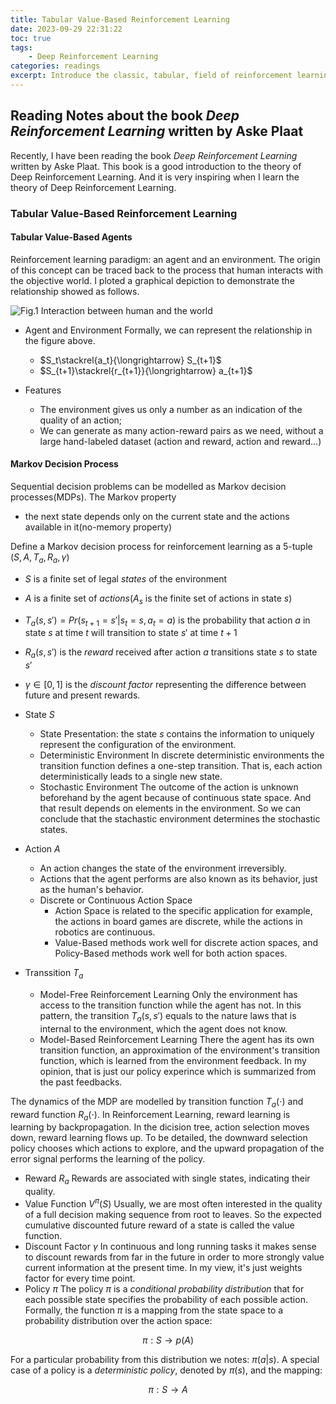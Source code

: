 ```yaml
---
title: Tabular Value-Based Reinforcement Learning
date: 2023-09-29 22:31:22
toc: true
tags:
    - Deep Reinforcement Learning
categories: readings
excerpt: Introduce the classic, tabular, field of reinforcement learning.
---
```

## Reading Notes about the book *Deep Reinforcement Learning* written by Aske Plaat

Recently, I have been reading the book *Deep Reinforcement Learning* written by Aske Plaat. This book is a good introduction to the theory of Deep Reinforcement Learning. And it is very inspiring when I learn the theory of Deep Reinforcement Learning.

### Tabular Value-Based Reinforcement Learning

#### Tabular Value-Based Agents

Reinforcement learning paradigm: an agent and an environment. The origin of this concept can be traced back to the process that human interacts with the objective world. I ploted a graphical depiction to demonstrate the relationship showed as follows.

![Fig.1 Interaction between human and the world](https://cdn.jsdelivr.net/gh/LZHMS/picx-images-hosting@master/EBlog/image.6ch3x1ekpyk0.webp)

+ Agent and Environment
  Formally, we can represent the relationship in the figure above.

  + $S_t\stackrel{a_t}{\longrightarrow} S_{t+1}$
  + $S_{t+1}\stackrel{r_{t+1}}{\longrightarrow} a_{t+1}$
+ Features

  + The environment gives us only a number as an indication of the quality of an action;
  + We can generate as many action-reward pairs as we need, without a large hand-labeled dataset (action and reward, action and reward...)

#### Markov Decision Process

Sequential decision problems can be modelled as Markov decision processes(MDPs).
The Markov property

+ the next state depends only on the current state and the actions available in it(no-memory property)

Define a Markov decision process for reinforcement learning as a 5-tuple ($S, A,T_a,R_a,\gamma$)

+ $S$ is a finite set of legal *states* of the environment
+ $A$ is a finite set of *actions*($A_s$ is the finite set of actions in state $s$)
+ $T_a(s, s')=Pr(s_{t+1}=s'|s_t=s, a_t=a)$ is the probability that action $a$ in state $s$ at time $t$ will transition to state $s'$ at time $t+1$
+ $R_a(s,s')$ is the *reward* received after action $a$ transitions state $s$ to state $s'$
+ $\gamma\in[0, 1]$ is the *discount factor* representing the difference between future and present rewards.
+ State $S$

  + State Presentation: the state $s$ contains the information to uniquely represent the configuration of the environment.
  + Deterministic Environment
    In discrete deterministic environments the transition function defines a one-step transition. That is, each action deterministically leads to a single new state.
  + Stochastic Environment
    The outcome of the action is unknown beforehand by the agent because of continuous state space. And that result depends on elements in the environment.
    So we can conclude that the stachastic environment determines the stochastic states.
+ Action $A$

  + An action changes the state of the environment irreversibly.
  + Actions that the agent performs are also known as its behavior, just as the human's behavior.
  + Discrete or Continuous Action Space
    + Action Space is related to the specific application for example, the actions in board games are discrete, while the actions in robotics are continuous.
    + Value-Based methods work well for discrete action spaces, and Policy-Based methods work well for both action spaces.
+ Transsition $T_a$

  + Model-Free Reinforcement Learning
    Only the environment has access to the transition function while the agent has not. In this pattern, the transition $T_a(s, s')$ equals to the nature laws that is internal to the environment, which the agent does not know.
  + Model-Based Reinforcement Learning
    There the agent has its own transition function, an approximation of the environment's transition function, which is learned from the environment feedback. In my opinion, that is just our policy experince which is summarized from the past feedbacks.

The dynamics of the MDP are modelled by transition function $T_a(\cdot)$ and reward function $R_a(\cdot)$.
In Reinforcement Learning, reward learning is learning by backpropagation. In the dicision tree, action selection moves down, reward learning flows up. To be detailed, the downward selection policy chooses which actions to explore, and the upward propagation of the error signal performs the learning of the policy.

+ Reward $R_a$
  Rewards are associated with single states, indicating their quality.
+ Value Function $V^\pi(S)$
  Usually, we are most often interested in the quality of a full decision making sequence from root to leaves. So the expected cumulative discounted future reward of a state is called the value function.
+ Discount Factor $\gamma$
  In continuous and long running tasks it makes sense to discount rewards from far in the future in order to more strongly value current information at the present time. In my view, it's just weights factor for every time point.
+ Policy $\pi$
  The policy $\pi$ is a *conditional probability distribution* that for each possible state specifies the probability of each possible action. Formally, the function $\pi$ is a mapping from the state space to a probability distribution over the action space:

$$
\pi: S\rightarrow p(A)
$$

For a particular probability from this distribution we notes: $\pi(a|s)$.
A special case of a policy is a *deterministic policy*, denoted by $\pi(s)$, and the mapping:

$$
\pi: S\rightarrow A
$$
